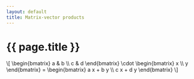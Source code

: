```yaml
---
layout: default
title: Matrix-vector products
---
```


# {{ page.title }}

<p>
\[
    \begin{bmatrix}
        a & b \\
        c & d
    \end{bmatrix}
    \cdot
    \begin{bmatrix}
        x \\ y
    \end{bmatrix}
    =
    \begin{bmatrix}
        a x + b y \\ c x + d y
    \end{bmatrix}
\]
</p>

<div id="sketch-holder" class="text-center" style="position: relative;">
  <!-- Our sketch will go here! -->
</div>

<script language="javascript" type="text/javascript" src="/js/p5.min.js"></script>
<script language="javascript" type="text/javascript" src="/js/p5.dom.js"></script>
<script language="javascript" type="text/javascript" src="/js/matvec.js"></script>

